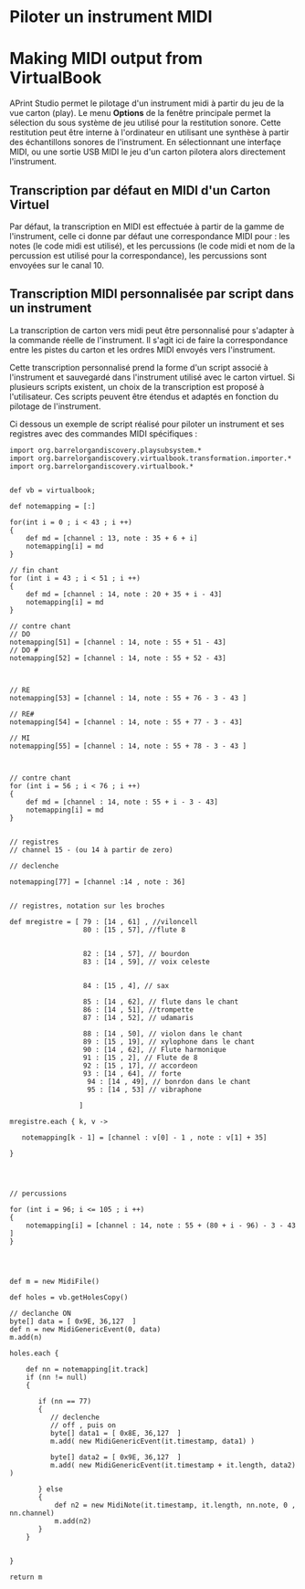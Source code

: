 Piloter un instrument MIDI
==========================

Making MIDI output from VirtualBook
===================================

APrint Studio permet le pilotage d'un instrument midi à partir du jeu de la vue carton (play). Le menu **Options** de la fenêtre principale permet la sélection du sous système de jeu utilisé pour la restitution sonore. Cette restitution peut être interne à l'ordinateur en utilisant une synthèse à partir des échantillons sonores de l'instrument. En sélectionnant une interfaçe MIDI, ou une sortie USB MIDI le jeu d'un carton pilotera alors directement l'instrument.

Transcription par défaut en MIDI d'un Carton Virtuel
----------------------------------------------------

Par défaut, la transcription en MIDI est effectuée à partir de la gamme de l'instrument, celle ci donne par défaut une correspondance MIDI pour : les notes (le code midi est utilisé), et les percussions (le code midi et nom de la percussion est utilisé pour la correspondance), les percussions sont envoyées sur le canal 10.

Transcription MIDI personnalisée par script dans un instrument
--------------------------------------------------------------

La transcription de carton vers midi peut être personnalisé pour s'adapter à la commande réelle de l'instrument. Il s'agit ici de faire la correspondance entre les pistes du carton et les ordres MIDI envoyés vers l'instrument.

Cette transcription personnalisé prend la forme d'un script associé à l'instrument et sauvegardé dans l'instrument utilisé avec le carton virtuel. Si plusieurs scripts existent, un choix de la transcription est proposé à l'utilisateur. Ces scripts peuvent être étendus et adaptés en fonction du pilotage de l'instrument.

Ci dessous un exemple de script réalisé pour piloter un instrument et ses registres avec des commandes MIDI spécifiques :

    import org.barrelorgandiscovery.playsubsystem.*
    import org.barrelorgandiscovery.virtualbook.transformation.importer.*
    import org.barrelorgandiscovery.virtualbook.*


    def vb = virtualbook;

    def notemapping = [:]

    for(int i = 0 ; i < 43 ; i ++)
    {
        def md = [channel : 13, note : 35 + 6 + i]
        notemapping[i] = md
    }

    // fin chant
    for (int i = 43 ; i < 51 ; i ++)
    {
        def md = [channel : 14, note : 20 + 35 + i - 43]
        notemapping[i] = md
    }

    // contre chant
    // DO
    notemapping[51] = [channel : 14, note : 55 + 51 - 43]
    // DO #
    notemapping[52] = [channel : 14, note : 55 + 52 - 43]



    // RE
    notemapping[53] = [channel : 14, note : 55 + 76 - 3 - 43 ]

    // RE#
    notemapping[54] = [channel : 14, note : 55 + 77 - 3 - 43]

    // MI
    notemapping[55] = [channel : 14, note : 55 + 78 - 3 - 43 ]



    // contre chant
    for (int i = 56 ; i < 76 ; i ++)
    {
        def md = [channel : 14, note : 55 + i - 3 - 43]
        notemapping[i] = md
    }


    // registres
    // channel 15 - (ou 14 à partir de zero)

    // declenche

    notemapping[77] = [channel :14 , note : 36]


    // registres, notation sur les broches

    def mregistre = [ 79 : [14 , 61] , //viloncell
                      80 : [15 , 57], //flute 8
                      
                      
                      82 : [14 , 57], // bourdon
                      83 : [14 , 59], // voix celeste
                      
                      
                      84 : [15 , 4], // sax
                      
                      85 : [14 , 62], // flute dans le chant
                      86 : [14 , 51], //trompette
                      87 : [14 , 52], // udamaris
                      
                      88 : [14 , 50], // violon dans le chant
                      89 : [15 , 19], // xylophone dans le chant
                      90 : [14 , 62], // Flute harmonique
                      91 : [15 , 2], // Flute de 8
                      92 : [15 , 17], // accordeon
                      93 : [14 , 64], // forte
                       94 : [14 , 49], // bonrdon dans le chant
                       95 : [14 , 53] // vibraphone
                      
                     ]
                      
    mregistre.each { k, v -> 

       notemapping[k - 1] = [channel : v[0] - 1 , note : v[1] + 35]

    }




    // percussions

    for (int i = 96; i <= 105 ; i ++)
    {
        notemapping[i] = [channel : 14, note : 55 + (80 + i - 96) - 3 - 43 ]
    }




    def m = new MidiFile()

    def holes = vb.getHolesCopy()

    // declanche ON
    byte[] data = [ 0x9E, 36,127  ]
    def n = new MidiGenericEvent(0, data)
    m.add(n)

    holes.each {

        def nn = notemapping[it.track]
        if (nn != null)
        {
        
           if (nn == 77)
           {
              // declenche
              // off , puis on
              byte[] data1 = [ 0x8E, 36,127  ]
              m.add( new MidiGenericEvent(it.timestamp, data1) )
              
              byte[] data2 = [ 0x9E, 36,127  ]
              m.add( new MidiGenericEvent(it.timestamp + it.length, data2) )          
                     
           } else 
           {
               def n2 = new MidiNote(it.timestamp, it.length, nn.note, 0 , nn.channel)
               m.add(n2)
           }
        }


    }

    return m
